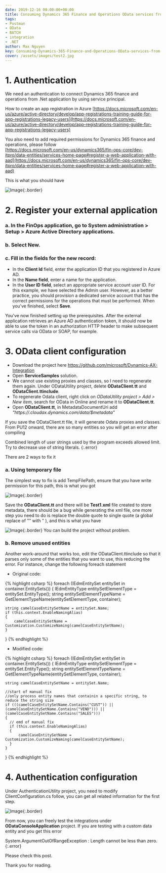 ```yaml
---
date: 2019-12-16 00:00:00+00:00
title: Consuming Dynamics 365 Finance and Operations OData services from .NET 
tags:
- Postman
- OData
- BATCH
- integration
- .NET
author: Max Nguyen
key: Consuming-Dynamics-365-Finance-and-Operations-OData-services-from-.NET
cover: /assets/images/test2.jpg
---
```


# 1. Authentication 

We need an authentication to connect Dynamics 365 finance and operations from .Net application by using service principal.  

How to create an app registration in Azure [https://docs.microsoft.com/en-us/azure/active-directory/develop/app-registrations-training-guide-for-app-registrations-legacy-users](https://docs.microsoft.com/en-us/azure/active-directory/develop/app-registrations-training-guide-for-app-registrations-legacy-users) 

You also need to add required permissions for Dynamics 365 finance and operations, please follow  
[https://docs.microsoft.com/en-us/dynamics365/fin-ops-core/dev-itpro/data-entities/services-home-page#register-a-web-application-with-aad](https://docs.microsoft.com/en-us/dynamics365/fin-ops-core/dev-itpro/data-entities/services-home-page#register-a-web-application-with-aad)

This is what you should have

![Image]({{site.url}}/assets/imagesposts/Consuming-Dynamics-365-Finance-and-Operations-OData-services-from-NET_1.png){:.border}

# 2. Register your external application

### a. In the FinOps application, go to **System administration > Setup > Azure Active Directory applications**.
### b.	Select **New**.
### c.	Fill in the fields for the new record:

* In the **Client Id** field, enter the application ID that you registered in Azure AD.
* In the **Name field**, enter a name for the application.
* In the **User ID field**, select an appropriate service account user ID. For this example, we have selected the Admin user. However, as a better practice, you should provision a dedicated service account that has the correct permissions for the operations that must be performed. When you've finished, select **Save**.

You've now finished setting up the prerequisites. After the external application retrieves an Azure AD authentication token, it should now be able to use the token in an authorization HTTP header to make subsequent service calls via OData or SOAP, for example.

# 3. OData client configuration

* Download the project here https://github.com/microsoft/Dynamics-AX-Integration
* Open **ServiceSamples** solution.
* We cannot use existing proxies and classes, so I need to regenerate them again. Under ODataUtility project, delete **ODataClient.tt** and **ODataClient.ttinclude**. 
* To regenerate Odata client, right click on *ODataUtility project > Add > New item*, search for OData in Online and rename it to **ODataClient.tt**.
* Open **ODataClient.tt**, in MetadataDocumentUri add *"https://<yourEnvironment>.cloudax.dynamics.com/data/$metadata"*

If you save the ODataClient.tt file, it will generate Odata proxies and classes. From PU12 onward, there are so many entities so you will get an error after compiling 

Combined length of user strings used by the program exceeds allowed limit. Try to decrease use of string literals.
{:.error}

There are 2 ways to fix it

### a. Using temporary file

The simplest way to fix is add TempFilePath, ensure that you have write permission for this path, this is what you got

![Image]({{site.url}}/assets/imagesposts/Consuming-Dynamics-365-Finance-and-Operations-OData-services-from-NET_2.png){:.border}

Save the **ODataClient.tt** and there will be **Test1.xml** file created to store metadata, there should be a bug while generating the xml file, one more step you need to do is replace the double quote to single quote (a global replace of "" with " ), and this is what you have 

![Image]({{site.url}}/assets/imagesposts/Consuming-Dynamics-365-Finance-and-Operations-OData-services-from-NET_3.png){:.border}
You can build the project without problem.

### b. Remove unused entities

Another work-around that works too, edit the ODataClient.ttinclude so that it parses only some of the entities that you want to use, this reducing the error. For instance, change the following foreach statement

* Original code:

{% highlight csharp %}
foreach (IEdmEntitySet entitySet in container.EntitySets())
{
    IEdmEntityType entitySetElementType = entitySet.EntityType();
    string entitySetElementTypeName = GetElementTypeName(entitySetElementType, container);

    string camelCaseEntitySetName = entitySet.Name;
    if (this.context.EnableNamingAlias)
    {
        camelCaseEntitySetName = Customization.CustomizeNaming(camelCaseEntitySetName);
    }
}
{% endhighlight %}

* Modified code:

{% highlight csharp %}
foreach (IEdmEntitySet entitySet in container.EntitySets())
{
    IEdmEntityType entitySetElementType = entitySet.EntityType();
    string entitySetElementTypeName = GetElementTypeName(entitySetElementType, container);

    string camelCaseEntitySetName = entitySet.Name;

    //start of manual fix 
    //only process entity names that containin a specific string, to reduce the string size
    if (((camelCaseEntitySetName.Contains("CUST")) || (camelCaseEntitySetName.Contains("VEND"))) || (camelCaseEntitySetName.Contains("SALES")))
    {
      // emd of manual fix
      if (this.context.EnableNamingAlias)
      {
          camelCaseEntitySetName = Customization.CustomizeNaming(camelCaseEntitySetName);
      }
    }
}
{% endhighlight %}

# 4. Authentication configuration

Under AuthenticationUtility project, you need to modify ClientConfiguration.cs follow, you can get all related information for the first step.

![Image]({{site.url}}/assets/imagesposts/Consuming-Dynamics-365-Finance-and-Operations-OData-services-from-NET_4.png){:.border}
 
From now, you can freely test the integrations under **ODataConsoleApplication** project.
If you are testing with a custom data entity and you get this error 

System.ArgumentOutOfRangeException : Length cannot be less than zero.
{:.error}

Please check this post.

Thank you for reading.
